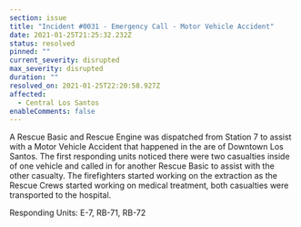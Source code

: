 ```yaml
---
section: issue
title: "Incident #0031 - Emergency Call - Motor Vehicle Accident"
date: 2021-01-25T21:25:32.232Z
status: resolved
pinned: ""
current_severity: disrupted
max_severity: disrupted
duration: ""
resolved_on: 2021-01-25T22:20:58.927Z
affected:
  - Central Los Santos
enableComments: false
---
```

A Rescue Basic and Rescue Engine was dispatched from Station 7 to assist with a Motor Vehicle Accident that happened in the are of Downtown Los Santos. The first responding units noticed there were two casualties inside of one vehicle and called in for another Rescue Basic to assist with the other casualty. The firefighters started working on the extraction as the Rescue Crews started working on medical treatment, both casualties were transported to the hospital.

Responding Units: E-7, RB-71, RB-72